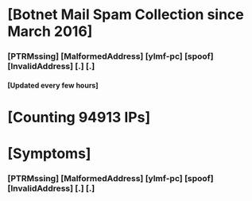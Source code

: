 # [Botnet Mail Spam Collection since March 2016]
### [PTRMssing] [MalformedAddress] [ylmf-pc] [spoof] [InvalidAddress] [.] [.]
#### [Updated every few hours]

# [Counting 94913 IPs]

# [Symptoms] 
###   [PTRMssing] [MalformedAddress] [ylmf-pc] [spoof] [InvalidAddress] [.] [.]
